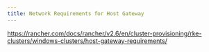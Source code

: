 ```yaml
---
title: Network Requirements for Host Gateway
---
```


https://rancher.com/docs/rancher/v2.6/en/cluster-provisioning/rke-clusters/windows-clusters/host-gateway-requirements/